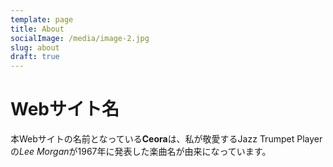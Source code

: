 ```yaml
---
template: page
title: About
socialImage: /media/image-2.jpg
slug: about
draft: true
---
```


# Webサイト名
本Webサイトの名前となっている**Ceora**は、私が敬愛するJazz Trumpet Playerの*Lee Morgan*が1967年に発表した楽曲名が由来になっています。

